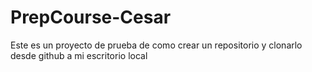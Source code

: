 # PrepCourse-Cesar
Este es un proyecto de prueba de como crear un repositorio y clonarlo desde github a mi escritorio local
